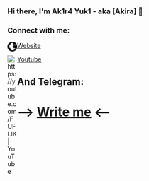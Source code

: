 ### Hi there, I'm Ak1r4 Yuk1 - aka [Akira] 👋

### Connect with me:

 <img align="left" alt="akirayuki.it" width="22px" src="https://raw.githubusercontent.com/iconic/open-iconic/master/svg/globe.svg" />[Website](https://www.fuflik.ml)

 <img align="left" alt="https://youtube.com/FUFLIK | YouTube" width="22px" src="https://cdn.jsdelivr.net/npm/simple-icons@v3/icons/youtube.svg" />[Youtube](https://youtube.com/FUFLIK)

## And Telegram:

# --> [Write me](https://t.me/fuflik_yt) <-- 

<br />
